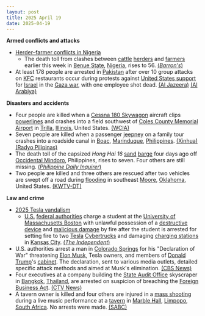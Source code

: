 ```yaml
---
layout: post
title: 2025 April 19
date: 2025-04-19
---
```



**Armed conflicts and attacks**

* [Herder–farmer conflicts in Nigeria](https://en.wikipedia.org/wiki/Herder%E2%80%93farmer_conflicts_in_Nigeria "Herder–farmer conflicts in Nigeria")
  + The death toll from clashes between [cattle](https://en.wikipedia.org/wiki/Cattle "Cattle") [herders](https://en.wikipedia.org/wiki/Herder "Herder") and [farmers](https://en.wikipedia.org/wiki/Farmer "Farmer") earlier this week in [Benue State](https://en.wikipedia.org/wiki/Benue_State "Benue State"), [Nigeria](https://en.wikipedia.org/wiki/Nigeria "Nigeria"), rises to 56. [(*Barron's*)](https://www.barrons.com/news/gunmen-kill-dozens-in-central-nigeria-ac37657e)
* At least 178 people are arrested in [Pakistan](https://en.wikipedia.org/wiki/Pakistan "Pakistan") after over 10 group attacks on [KFC](https://en.wikipedia.org/wiki/KFC "KFC") restaurants occur during protests against [United States support](https://en.wikipedia.org/wiki/United_States_support_for_Israel_in_the_Gaza_war "United States support for Israel in the Gaza war") for [Israel](https://en.wikipedia.org/wiki/Israel "Israel") in the [Gaza war](https://en.wikipedia.org/wiki/Gaza_war "Gaza war"), with one employee shot dead. [(Al Jazeera)](https://www.aljazeera.com/news/2025/4/19/over-170-arrested-for-attacks-on-pakistan-kfc-outlets-in-gaza-war-protests) [(Al Arabiya)](https://english.alarabiya.net/News/world/2025/04/19/pakistan-police-arrest-160-people-over-several-israel-linked-boycott-attacks-on-kfc)

**Disasters and accidents**

* Four people are killed when a [Cessna 180 Skywagon](https://en.wikipedia.org/wiki/Cessna_180_Skywagon "Cessna 180 Skywagon") aircraft clips [powerlines](https://en.wikipedia.org/wiki/Overhead_powerline "Overhead powerline") and crashes into a field southwest of [Coles County Memorial Airport](https://en.wikipedia.org/wiki/Coles_County_Memorial_Airport "Coles County Memorial Airport") in [Trilla](https://en.wikipedia.org/wiki/Trilla%2C_Illinois "Trilla, Illinois"), [Illinois](https://en.wikipedia.org/wiki/Illinois "Illinois"), United States. [(WCIA)](https://www.wcia.com/news/agencies-on-scene-at-single-engine-plane-crash-in-cumberland-co/)
* Seven people are killed when a passenger [jeepney](https://en.wikipedia.org/wiki/Jeepney "Jeepney") on a family tour crashes into a roadside canal in [Boac](https://en.wikipedia.org/wiki/Boac%2C_Marinduque "Boac, Marinduque"), [Marinduque](https://en.wikipedia.org/wiki/Marinduque "Marinduque"), [Philippines](https://en.wikipedia.org/wiki/Philippines "Philippines"). [(Xinhua)](https://english.news.cn/20250420/145a89d9de9347c0919484a942802868/c.html) [(Radyo Pilipinas)](https://radyopilipinas.ph/2025/04/nasawing-anim-na-katao-sa-road-accident-sa-bayan-ng-boac-marinduque-nitong-sabado-de-gloria-nadagdagan-ng-isa/)
* The death toll of the capsized *Hong Hai 16* [sand](https://en.wikipedia.org/wiki/Sand "Sand") [barge](https://en.wikipedia.org/wiki/Barge "Barge") four days ago off [Occidental Mindoro](https://en.wikipedia.org/wiki/Occidental_Mindoro "Occidental Mindoro"), Philippines, rises to seven. Four others are still missing. [(*Philippine Daily Inquirer*)](https://newsinfo.inquirer.net/2054159/1-more-body-recovered-from-capsized-sand-vessel-pcg)
* Two people are killed and three others are rescued after two vehicles are swept off a road during [flooding](https://en.wikipedia.org/wiki/Flood "Flood") in southeast [Moore](https://en.wikipedia.org/wiki/Moore%2C_Oklahoma "Moore, Oklahoma"), [Oklahoma](https://en.wikipedia.org/wiki/Oklahoma "Oklahoma"), United States. [(KWTV-DT)](https://www.news9.com/story/68046f27d9530cfcdc8785f6/watch-water-sweeps-truck-under-bridge-in-moore-rescue-crews-respond)

**Law and crime**

* [2025 Tesla vandalism](https://en.wikipedia.org/wiki/2025_Tesla_vandalism "2025 Tesla vandalism")
  + [U.S.](https://en.wikipedia.org/wiki/United_States "United States") [federal authorities](https://en.wikipedia.org/wiki/United_States_Department_of_Justice "United States Department of Justice") charge a student at the [University of Massachusetts Boston](https://en.wikipedia.org/wiki/University_of_Massachusetts_Boston "University of Massachusetts Boston") with unlawful possession of a [destructive device](https://en.wikipedia.org/wiki/Destructive_device "Destructive device") and [malicious damage](https://en.wikipedia.org/wiki/Arson "Arson") by fire after the student is arrested for setting fire to two [Tesla](https://en.wikipedia.org/wiki/Tesla%2C_Inc. "Tesla, Inc.") [Cybertrucks](https://en.wikipedia.org/wiki/Cybertruck "Cybertruck") and damaging [charging stations](https://en.wikipedia.org/wiki/Charging_stations "Charging stations") in [Kansas City](https://en.wikipedia.org/wiki/Kansas_City "Kansas City"). [(*The Independent*)](https://www.the-independent.com/news/world/americas/crime/tesla-cybertruck-arson-kansas-city-b2736181.html)
* U.S. authorities arrest a man in [Colorado Springs](https://en.wikipedia.org/wiki/Colorado_Springs "Colorado Springs") for his "Declaration of War" threatening [Elon Musk](https://en.wikipedia.org/wiki/Elon_Musk "Elon Musk"), Tesla owners, and members of [Donald Trump](https://en.wikipedia.org/wiki/Donald_Trump "Donald Trump")'s [cabinet](https://en.wikipedia.org/wiki/Second_cabinet_of_Donald_Trump "Second cabinet of Donald Trump"). The declaration, sent to various media outlets, detailed specific attack methods and aimed at Musk's elimination. [(CBS News)](https://www.cbsnews.com/colorado/news/colorado-man-arrested-war-elon-musk-trump-tesla/)
* Four executives at a company building the [State Audit Office](https://en.wikipedia.org/wiki/State_Audit_Office_%28Thailand%29 "State Audit Office (Thailand)") skyscraper in [Bangkok](https://en.wikipedia.org/wiki/Bangkok "Bangkok"), [Thailand](https://en.wikipedia.org/wiki/Thailand "Thailand"), are arrested on suspicion of breaching the [Foreign Business Act](https://en.wikipedia.org/wiki/Foreign_Business_Act%2C_B.E._2542 "Foreign Business Act, B.E. 2542"). [(CTV News)](https://www.ctvnews.ca/world/article/chinese-executive-linked-to-bangkok-building-collapse-arrested/)
* A tavern owner is killed and four others are injured in a [mass shooting](https://en.wikipedia.org/wiki/Mass_shooting "Mass shooting") during a live music performance at a [tavern](https://en.wikipedia.org/wiki/Tavern "Tavern") in [Marble Hall](https://en.wikipedia.org/wiki/Marble_Hall "Marble Hall"), [Limpopo](https://en.wikipedia.org/wiki/Limpopo "Limpopo"), [South Africa](https://en.wikipedia.org/wiki/South_Africa "South Africa"). No arrests were made. [(SABC)](https://www.sabcnews.com/sabcnews/tavern-owner-shot-dead-four-wounded-at-marble-hall-limpopo/)
